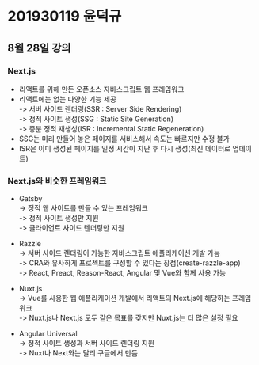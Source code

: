 # 201930119 윤덕규

## 8월 28일 강의
### Next.js
* 리액트를 위해 만든 오픈소스 자바스크립트 웹 프레임워크
* 리액트에는 없는 다양한 기능 제공  
-> 서버 사이드 렌더링(SSR : Server Side Rendering)  
-> 정적 사이트 생성(SSG : Static Site Generation)  
-> 증분 정적 재생성(ISR : Incremental Static Regeneration)
* SSG는 미리 만들어 놓은 페이지를 서비스해서 속도는 빠르지만 수정 불가
* ISR은 이미 생성된 페이지를 일정 시간이 지난 후 다시 생성(최신 데이터로 업데이트)

### Next.js와 비슷한 프레임워크
* Gatsby  
-> 정적 웹 사이트를 만들 수 있는 프레임워크  
-> 정적 사이트 생성만 지원  
-> 클라이언트 사이드 렌더링만 지원

* Razzle  
-> 서버 사이드 렌더링이 가능한 자바스크립트 애플리케이션 개발 가능  
-> CRA와 유사하게 프로젝트를 구성할 수 있다는 장점(create-razzle-app)  
-> React, Preact, Reason-React, Angular 및 Vue와 함께 사용 가능

* Nuxt.js  
-> Vue를 사용한 웹 애플리케이션 개발에서 리액트의 Next.js에 해당하는 프레임워크  
-> Nuxt.js나 Next.js 모두 같은 목표를 갖지만 Nuxt.js는 더 많은 설정 필요

* Angular Universal  
-> 정적 사이트 생성과 서버 사이드 렌더링 지원  
-> Nuxt나 Next와는 달리 구글에서 만듬